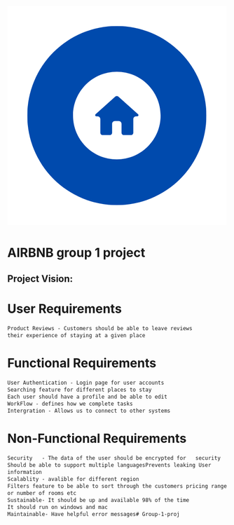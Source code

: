 # ![logo](./AIRHOME.png)

# AIRBNB group 1 project

## Project Vision:


# User Requirements
    Product Reviews - Customers should be able to leave reviews
    their experience of staying at a given place 


# Functional Requirements
    User Authentication - Login page for user accounts
    Searching feature for different places to stay
    Each user should have a profile and be able to edit
    WorkFlow - defines how we complete tasks
    Intergration - Allows us to connect to other systems

    

# Non-Functional Requirements

    Security   - The data of the user should be encrypted for   security Should be able to support multiple languagesPrevents leaking User information
    Scalablity - avalible for different region
    Filters feature to be able to sort through the customers pricing range or number of rooms etc
    Sustainable- It should be up and available 98% of the time
    It should run on windows and mac
    Maintainable- Have helpful error messages#   G r o u p - 1 - p r o j 
 
 
 
